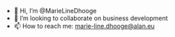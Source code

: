 - 👋 Hi, I’m @MarieLineDhooge
- 💞️ I’m looking to collaborate on business development
- 📫 How to reach me: marie-line.dhooge@alan.eu

<!---
MarieLineDhooge/MarieLineDhooge is a ✨ special ✨ repository because its `README.md` (this file) appears on your GitHub profile.
You can click the Preview link to take a look at your changes.
--->
